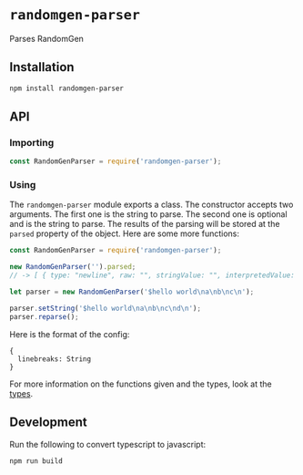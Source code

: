 # `randomgen-parser`

Parses RandomGen

## Installation

```sh
npm install randomgen-parser
```

## API

### Importing

```js
const RandomGenParser = require('randomgen-parser');
```

### Using

The `randomgen-parser` module exports a class. The constructor accepts two arguments. The first one is the string to parse. The second one is optional and is the string to parse. The results of the parsing will be stored at the `parsed` property of the object. Here are some more functions:

```js
const RandomGenParser = require('randomgen-parser');

new RandomGenParser('').parsed;
// -> [ { type: "newline", raw: "", stringValue: "", interpretedValue: "", pos: { line: 1, column: 0 }, afterLinebreak: null } ]

let parser = new RandomGenParser('$hello world\na\nb\nc\n');

parser.setString('$hello world\na\nb\nc\nd\n');
parser.reparse();
```

Here is the format of the config:

```json5
{
  linebreaks: String
}
```

For more information on the functions given and the types, look at the [types](index.d.ts).

## Development

Run the following to convert typescript to javascript:

```sh
npm run build
```
